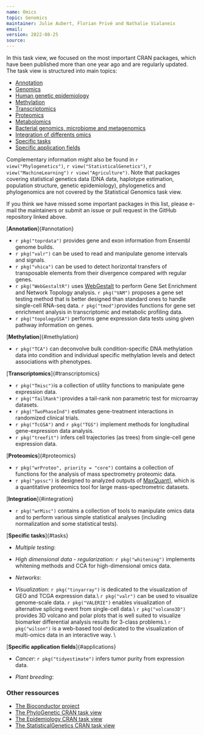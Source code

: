 ```yaml
---
name: Omics
topic: Genomics
maintainer: Julie Aubert, Florian Privé and Nathalie Vialaneix 
email: 
version: 2022-08-25
source: 
---
```


In this task view, we focused on the most important CRAN packages, which have been published more than one year ago and are regularly updated. The task view is structured into main topics:

-   [Annotation](#annotation)
-   [Genomics](#genomics)
-   [Human genetic epidemiology](#human)
-   [Methylation](#methylation)
-   [Transcriptomics](#transcriptomics)
-   [Proteomics](#proteomics)
-   [Metabolomics](#metabolomics)
-   [Bacterial genomics, microbiome and metagenomics](#metagenomics)
-   [Integration of differents omics](#integration)
-   [Specific tasks](#tasks)
-   [Specific application fields](#applications)

Complementary information might also be found in `r view("Phylogenetics")`, `r view("StatisticalGenetics")`, `r view("MachineLearning")` `r view("Agriculture")`. Note that packages covering statistical genetics data (DNA data, haplotype estimation, population structure, genetic epidemiology), phylogenetics and phylogenomics are not covered by the Statistical Genomics task view.

If you think we have missed some important packages in this list, please e-mail the maintainers or submit an issue or pull request in the GitHub repository linked above.

[**Annotation**]{#annotation}

-   `r pkg("toprdata")` provides gene and exon information from Ensembl genome
    builds.
-   `r pkg("valr")` can be used to read and manipulate genome intervals and
    signals.
-   `r pkg("vhica")` can be used to detect horizontal transfers of transposable 
    elements from their divergence compared with regular genes.
-   `r pkg("WebGestaltR")` uses [WebGestalt](http://www.webgestalt.org/) to 
    perform Gene Set Enrichment and Network Topology analysis. `r pkg("VAM")`
    proposes a gene set testing method that is better designed than standard 
    ones to handle single-cell RNA-seq data. `r pkg("tmod")`provides functions
    for gene set enrichment analysis in transcriptomic and metabolic profiling
    data.
-   `r pkg("topologyGSA")` performs gene expression data tests using given
    pathway information on genes.

[**Methylation**]{#methylation}

-   `r pkg("TCA")` can deconvolve bulk condition-specific DNA methylation data
    into condition and individual specific methylation levels and detect 
    associations with phenotypes.

[**Transcriptomics**]{#transcriptomics}

-   `r pkg("Tmisc")`is a collection of utility functions to manipulate gene
    expression data.
-   `r pkg("TailRank")`provides a tail-rank non parametric test for microarray
    datasets.
-   `r pkg("TwoPhaseInd")` estimates gene-treatment interactions in randomized
    clinical trials.
-   `r pkg("TcGSA")` and `r pkg("TGS")` implement methods for longitudinal 
    gene-expression data analysis.
-   `r pkg("treefit")` infers cell trajectories (as trees) from single-cell gene
    expression data.

[**Proteomics**]{#proteomics}

-   `r pkg("wrProteo", priority = "core")` contains a collection of functions 
    for the analysis of mass spectrometry proteomic data.
-   `r pkg("ypssc")` is designed to analyzed outputs of 
    [MaxQuant](https://www.maxquant.org)], which is a quantitative proteomics 
    tool for large mass-spectrometric datasets.

[**Integration**]{#integration}

-   `r pkg("wrMisc")` contains a collection of tools to manipulate omics data
    and to perform various simple statistical analyses (including normalization
    and some statistical tests).

[**Specific tasks**]{#tasks}

-   *Multiple testing*:

-   *High dimensional data - regularization*: `r pkg("whitening")` implements 
    whitening methods and CCA for high-dimensional omics data.

-   *Networks*:

-   *Visualization*: `r pkg("tinyarray")` is dedicated to the visualization of
    GEO and TCGA expression data.\ 
    `r pkg("valr")` can be used to visualize genome-scale data. 
    `r pkg("VALERIE")` enables visualization of alternative splicing event from
    single-cell data.\ 
    `r pkg("volcano3D")` provides 3D volcano and polar plots that is well suited
    to visualize biomarker differential analysis results for 3-class problems.\ 
    `r pkg("wilson")` is a web-based tool dedicated to the visualization of 
    multi-omics data in an interactive way. \ 

[**Specific application fields**]{#applications}

-   *Cancer*: `r pkg("tidyestimate")` infers tumor purity from expression data.

-   *Plant breeding*:

### Other ressources

-   [The Bioconductor project](https://www.bioconductor.org/)
-   [The PhyloGenetic CRAN task view](to%20be%20completed)
-   [The Epidemiology CRAN task view](to%20be%20completed)
-   [The StatisticalGenetics CRAN task view](to%20be%20completed)
